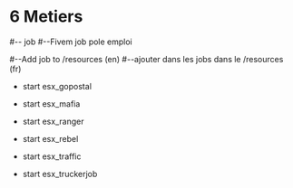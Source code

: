 # 6 Metiers
#-- job
#--Fivem job pole emploi

#--Add job to /resources (en)
#--ajouter dans les jobs dans le /resources (fr)

- start esx_gopostal

- start esx_mafia

- start esx_ranger

- start esx_rebel

- start esx_traffic

- start esx_truckerjob



